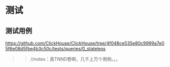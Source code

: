 
# 测试

## 测试用例

https://github.com/ClickHouse/ClickHouse/tree/4f048ce535e80c9999a7e05f6e08d5fbe4b3c50c/tests/queries/0_stateless
>> //notes：真TNND卷啊，几千上万个用例。。。
